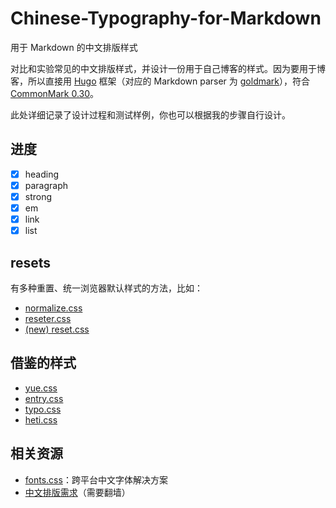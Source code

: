 # Chinese-Typography-for-Markdown

用于 Markdown 的中文排版样式

对比和实验常见的中文排版样式，并设计一份用于自己博客的样式。因为要用于博客，所以直接用 [Hugo](https://gohugo.io/) 框架（对应的 Markdown parser 为 [goldmark](https://github.com/yuin/goldmark/)），符合 [CommonMark 0.30](https://spec.commonmark.org/0.30/)。

此处详细记录了设计过程和测试样例，你也可以根据我的步骤自行设计。

## 进度

- [x] heading
- [x] paragraph
- [x] strong
- [x] em
- [x] link
- [x] list

## resets

有多种重置、统一浏览器默认样式的方法，比如：

- [normalize.css](https://github.com/necolas/normalize.css)
- [reseter.css](https://github.com/resetercss/reseter.css)
- [(new) reset.css](https://github.com/elad2412/the-new-css-reset)

## 借鉴的样式

- [yue.css](https://github.com/typlog/yue.css)
- [entry.css](https://github.com/zmmbreeze/Entry.css)
- [typo.css](https://github.com/sofish/Typo.css)
- [heti.css](https://github.com/sivan/heti)

## 相关资源

- [fonts.css](https://github.com/zenozeng/fonts.css)：跨平台中文字体解决方案
- [中文排版需求](https://www.w3.org/International/clreq/)（需要翻墙）
